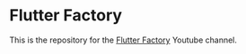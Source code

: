 # Flutter Factory

This is the repository for the [Flutter Factory](https://www.youtube.com/TheFlutterFactory??sub_confirmation=1) Youtube channel.
